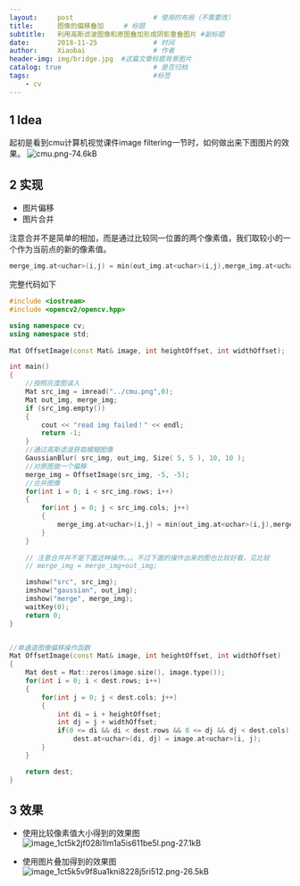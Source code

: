 ```yaml
---
layout:     post   				    # 使用的布局（不需要改）
title:      图像的偏移叠加    	# 标题 
subtitle:   利用高斯滤波图像和原图叠加形成阴影重叠图片 #副标题
date:       2018-11-25 				# 时间
author:     Xiaobai					# 作者
header-img: img/bridge.jpg	#这篇文章标题背景图片
catalog: true 						# 是否归档
tags:								#标签
    - cv
---
```


## 1 Idea
起初是看到cmu计算机视觉课件image filtering一节时，如何做出来下图图片的效果。
![cmu.png-74.6kB][1]

## 2 实现
- 图片偏移
- 图片合并

注意合并不是简单的相加，而是通过比较同一位置的两个像素值，我们取较小的一个作为当前点的新的像素值。
```cpp
merge_img.at<uchar>(i,j) = min(out_img.at<uchar>(i,j),merge_img.at<uchar>(i,j));
```

完整代码如下
```cpp
#include <iostream>  
#include <opencv2/opencv.hpp>  

using namespace cv;  
using namespace std;  
  
Mat OffsetImage(const Mat& image, int heightOffset, int widthOffset);

int main()  
{  
    //按照灰度图读入
    Mat src_img = imread("../cmu.png",0);  
    Mat out_img, merge_img;
    if (src_img.empty())  
    {  
        cout << "read img failed！" << endl;  
        return -1;  
    }  
    //通过高斯滤波获取模糊图像
    GaussianBlur( src_img, out_img, Size( 5, 5 ), 10, 10 ); 
    //对原图做一个偏移
    merge_img = OffsetImage(src_img, -5, -5);
    //合并图像
    for(int i = 0; i < src_img.rows; i++)
    {
        for(int j = 0; j < src_img.cols; j++)
        {
            merge_img.at<uchar>(i,j) = min(out_img.at<uchar>(i,j),merge_img.at<uchar>(i,j));
        }
    }
    
    // 注意合并并不是下面这种操作。。。不过下面的操作出来的图也比较好看，见比较
    // merge_img = merge_img+out_img;

    imshow("src", src_img);  
    imshow("gaussian", out_img);  
    imshow("merge", merge_img);  
    waitKey(0);  
    return 0;  
}  


//单通道图像偏移操作函数
Mat OffsetImage(const Mat& image, int heightOffset, int widthOffset)
{
    Mat dest = Mat::zeros(image.size(), image.type());
    for(int i = 0; i < dest.rows; i++)
    {
        for(int j = 0; j < dest.cols; j++)
        {
            int di = i + heightOffset;
            int dj = j + widthOffset;
            if(0 <= di && di < dest.rows && 0 <= dj && dj < dest.cols)
                dest.at<uchar>(di, dj) = image.at<uchar>(i, j);
        }
    }

    return dest;
}
```

## 3 效果
- 使用比较像素值大小得到的效果图
![image_1ct5k2jf028i1lm1a5is611be5l.png-27.1kB][2]

- 使用图片叠加得到的效果图
![image_1ct5k5v9f8ua1kni8228j5ri512.png-26.5kB][3]


  [1]: http://static.zybuluo.com/iStarLee/eerf3ip7swet1nn4og568mzf/cmu.png
  [2]: http://static.zybuluo.com/iStarLee/wsinizi3wshyj2sl2sfd4nso/image_1ct5k2jf028i1lm1a5is611be5l.png
  [3]: http://static.zybuluo.com/iStarLee/kbp3052q2rweeszz5y7uumbu/image_1ct5k5v9f8ua1kni8228j5ri512.png